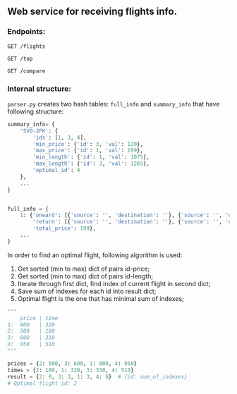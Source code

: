 ## Web service for receiving flights info.

### Endpoints:

`GET /flights`

`GET /top`

`GET /compare`

### Internal structure:

`parser.py` creates two hash tables: `full_info` and `summary_info` that have following structure:

```python
summary_info= {
    'SVO-JFK': {
        'ids': [1, 3, 4],
        'min_price': {'id': 3, 'val': 120},
        'max_price': {'id': 1, 'val': 199},
        'min_length': {'id': 1, 'val': 1075},
        'max_length': {'id': 3, 'val': 1265},
        'optimal_id': 4
    },
    ...
}


full_info = {
    1: {'onward': [{'source': '', 'destination': ''}, {'source': '', 'destination': ''}, ...],
        'return': [{'source': '', 'destination': ''}, {'source': '', 'destination': ''}, ...],
        'total_price': 199},
    ...
}
```

In order to find an optimal flight, following algorithm is used:

1. Get sorted (min to max) dict of pairs id-price;
2. Get sorted (min to max) dict of pairs id-length;
3. Iterate through first dict, find index of current flight in second dict;
4. Save sum of indexes for each id into result dict;
5. Optimal flight is the one that has minimal sum of indexes;

```python
"""
    price | time
1:  800   | 320 
2:  500   | 180
3:  600   | 330
4:  950   | 510
"""

prices = {2: 500, 3: 600, 1: 800, 4: 950}
times = {2: 180, 1: 320, 3: 330, 4: 510}
result = {2: 0, 3: 3, 1: 3, 4: 6}  # {id: sum_of_indexes}
# Optimal flight id: 2

```
